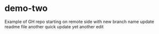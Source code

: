 # demo-two
Example of GH repo starting on remote side with new branch name
update readme file
another quick update
yet another edit
